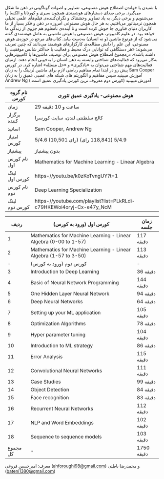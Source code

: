 با شنیدن یا خواندن اصطلاح هوش مصنوعی، تصاویر و اصوات گوناگونی در ذهن ما شکل می‌گیرد. برخی صدای دستیارهای هوشمندی همچون سیری و کورتانا و الکسا را می‌شنویم و برخی دیگر، به ‌یاد تصاویر وحشتناک و نگران‌کننده‌ی فیلم‌های علمی تخیلی همچون ترمیناتور می‌افتیم. به ‌هر حال هوش مصنوعی امروزه در ذهن و فکر بسیار از ما کاربران دنیای فناوری جا خوش کرده است و تا آینده‌ی نامعلوم هم جزوی از زندگی ما خواهد بود.
در علوم کامپیوتر، هوش مصنوعی یا هوش ماشینی به عامل هوشمندی گفته می‌شود که از هرنوع ماشین (و نه انسان) به‌دست بیاید. کتاب‌های مرجع در حوزه‌ی هوش مصنوعی، این علم را دانش مطالعه‌ی کارگزارهای هوشمند می‌دانند که چنین تعریف می‌شوند: «هر دستگاهی که توانایی درک محیط و فعالیت با حداکثر شانس موفقیت را داشته باشد». درمجموع اصطلاح هوش مصنوعی برای توصیف ماشین‌ها یا کامپیوترهایی به‌کار می‌رود که فعالیت‌های شناختی وابسته به ذهن انسان را به‌خوبی انجام دهند. ازمیان فعالیت‌های مهم شناختی می‌توان به «یادگیری» و «حل مسئله» اشاره کرد.
در کورس پیش رو در ابتدا تمام مفاهیم ریاضی لازم برای ماشین لرنینگ را به زبان Sam Cooper آموزش میبینید سپس مفاهیم و الگوریتم های شبکه های عصبی عمیق را به زبان Andrew Ng آموزش میبینید (کورس دوم معروف ترین کورس یادگیری عمیق است.)

| نام گروه کورس   | هوش مصنوعی- یادگیری عمیق تئوری                                       |
|-----------------|----------------------------------------------------------------------|
| زمان            | 29 ساعت و 10 دقیقه                                                   |
| برگزار کننده    | کالج سلطنتی لندن، سایت کورسرا                                        |
| اساتید          | Sam Cooper, Andrew Ng                                                |
| امتیاز کورس     | 5/4.6 (10,501 رای)             5/4.9 (118,841 رای)                   |
| پیشنیاز         | بدون پیشنیاز                                                         |
| نام کورس اول    | Mathematics for Machine Learning - Linear Algebra                    |
| لینک کورس اول   | https-//youtu.be/k0zKoTvngUY?t=1                                     |
| نام کورس دوم    | Deep Learning Specialization                                         |
| لینک کورس دوم   | https-//youtube.com/playlist?list=PLkRLdi-c79HKEWoi4oryj-Cx-e47y_NcM |

| ردیف     | کورس اول (ورود به کورس)                                           | زمان جلسه  |
|----------|-------------------------------------------------------------------|------------|
| 1        | Mathematics for Machine Learning - Linear Algebra  (0-00 to 1-57) | 117 دقیقه  |
| 2        | Mathematics for Machine Learning - Linear Algebra  (1-57 to 3-50) | 113 دقیقه  |
| -        | کورس دوم (ورود به کورس)                                           | -          |
| 3        | Introduction to Deep Learning                                     | 36 دقیقه   |
| 4        | Basic of Neural Network Programming                               | 144 دقیقه  |
| 5        | One Hidden Layer Neural Network                                   | 94 دقیقه   |
| 6        | Deep Neural Networks                                              | 64 دقیقه   |
| 7        | Setting up your ML application                                    | 105 دقیقه  |
| 8        | Optimization Algorithms                                           | 78 دقیقه   |
| 9        | Hyper parameter tuning                                            | 104 دقیقه  |
| 10       | Introduction to ML strategy                                       | 86 دقیقه   |
| 11       | Error Analysis                                                    | 115 دقیقه  |
| 12       | Convolutional Neural Networks                                     | 111 دقیقه  |
| 13       | Case Studies                                                      | 99 دقیقه   |
| 14       | Object Detection                                                  | 84 دقیقه   |
| 15       | Face recognition                                                  | 83 دقیقه   |
| 16       | Recurrent Neural Networks                                         | 112 دقیقه  |
| 17       | NLP and Word Embeddings                                           | 102 دقیقه  |
| 18       | Sequence to sequence models                                       | 103 دقیقه  |
| مجموع کل | -                                                                 | 1750 دقیقه |

معرف: امیرحسین فروغی (ahforoughi98@gmail.com) و محمدرضا باطنی (bateni1380@gmail.com)